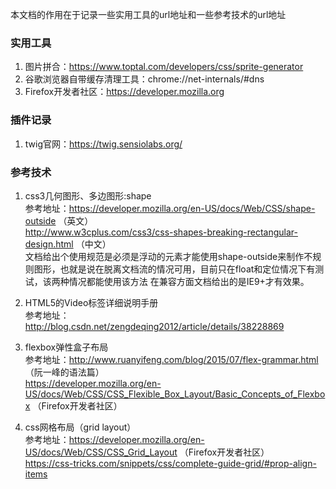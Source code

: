 本文档的作用在于记录一些实用工具的url地址和一些参考技术的url地址     

### 实用工具

1. 图片拼合：https://www.toptal.com/developers/css/sprite-generator      
2. 谷歌浏览器自带缓存清理工具：chrome://net-internals/#dns       
3. Firefox开发者社区：https://developer.mozilla.org

### 插件记录      

1. twig官网：https://twig.sensiolabs.org/      

### 参考技术      

1. css3几何图形、多边图形:shape      
 参考地址：https://developer.mozilla.org/en-US/docs/Web/CSS/shape-outside （英文）     
          http://www.w3cplus.com/css3/css-shapes-breaking-rectangular-design.html （中文）      
 文档给出个使用规范是必须是浮动的元素才能使用shape-outside来制作不规则图形，也就是说在脱离文档流的情况可用，目前只在float和定位情况下有测试，该两种情况都能使用该方法
在兼容方面文档给出的是IE9+才有效果。     

2. HTML5的Video标签详细说明手册       
参考地址：http://blog.csdn.net/zengdeqing2012/article/details/38228869       

3. flexbox弹性盒子布局    
参考地址：http://www.ruanyifeng.com/blog/2015/07/flex-grammar.html （阮一峰的语法篇）    
https://developer.mozilla.org/en-US/docs/Web/CSS/CSS_Flexible_Box_Layout/Basic_Concepts_of_Flexbox （Firefox开发者社区）    

4. css网格布局（grid layout）    
参考地址：https://developer.mozilla.org/en-US/docs/Web/CSS/CSS_Grid_Layout （Firefox开发者社区）    
https://css-tricks.com/snippets/css/complete-guide-grid/#prop-align-items
